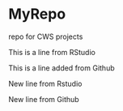 # MyRepo
repo for CWS projects

This is a line from RStudio

This is a line added from Github

New line from Rstudio

New line from Github
